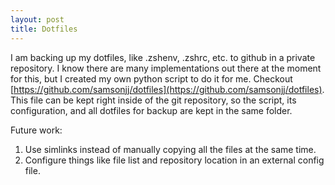 ```yaml
---
layout: post
title: Dotfiles
---
```


I am backing up my dotfiles, like .zshenv, .zshrc, etc. to github in a private repository. I know there are many implementations out there at the moment for this, but I created my own python script to do it for me. Checkout [https://github.com/samsonjj/dotfiles](https://github.com/samsonjj/dotfiles). This file can be kept right inside of the git repository, so the script, its configuration, and all dotfiles for backup are kept in the same folder.

Future work:
1) Use simlinks instead of manually copying all the files at the same time.
2) Configure things like file list and repository location in an external config file.
